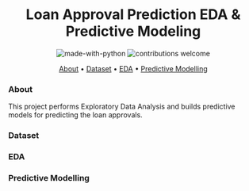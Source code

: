 
<h1 align="center">Loan Approval Prediction EDA & Predictive Modeling</h1>

<p align="center">
  <img src="https://img.shields.io/badge/Made%20with-Python-1f425f.svg" alt="made-with-python">
  <img src="https://img.shields.io/badge/contributions-welcome-brightgreen.svg?style=flat" alt="contributions welcome">
</p>

<p align="center">
  <a href="#about">About</a> •
  <a href="#dataset">Dataset</a> •
  <a href="#similarity-algorithms">EDA</a> •
  <a href="#dataset">Predictive Modelling</a> 
</p>

### About

This project performs Exploratory Data Analysis and builds predictive models for predicting the loan approvals.

### Dataset


### EDA



### Predictive Modelling



   
